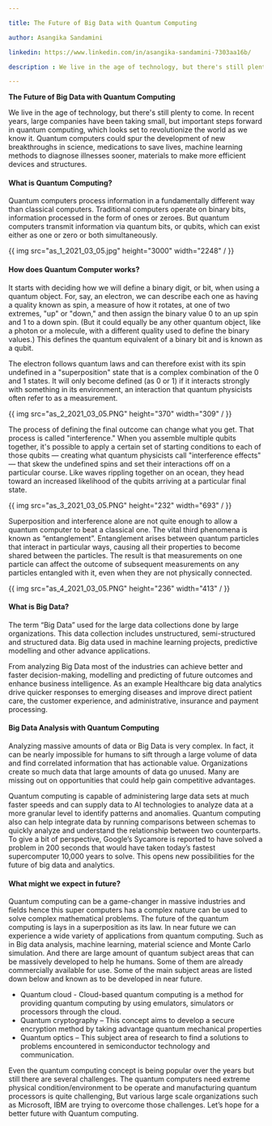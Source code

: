 ```yaml
---

title: The Future of Big Data with Quantum Computing

author: Asangika Sandamini

linkedin: https://www.linkedin.com/in/asangika-sandamini-7303aa16b/

description : We live in the age of technology, but there's still plenty to come. In recent years, large companies have been taking small, but important steps forward in quantum computing, which looks set to revolutionize the world as we know it. Quantum computers could spur the development of new breakthroughs in science, medications to save lives, machine learning methods to diagnose illnesses sooner, materials to make more efficient devices and structures.

---
```


**The Future of Big Data with Quantum Computing**

We live in the age of technology, but there's still plenty to come. In recent years, large companies have been taking small, but important steps forward in quantum computing, which looks set to revolutionize the world as we know it. Quantum computers could spur the development of new breakthroughs in science, medications to save lives, machine learning methods to diagnose illnesses sooner, materials to make more efficient devices and structures.

#### **What is Quantum Computing?**

Quantum computers process information in a fundamentally different way than classical computers. Traditional computers operate on binary bits, information processed in the form of ones or zeroes. But quantum computers transmit information via quantum bits, or qubits, which can exist either as one or zero or both simultaneously. 

{{ img src="as_1_2021_03_05.jpg" height="3000" width="2248" / }}

#### **How does Quantum Computer works?**

It starts with deciding how we will define a binary digit, or bit, when using a quantum object. For, say, an electron, we can describe each one as having a quality known as spin, a measure of how it rotates, at one of two extremes, "up" or "down," and then assign the binary value 0 to an up spin and 1 to a down spin. (But it could equally be any other quantum object, like a photon or a molecule, with a different quality used to define the binary values.) This defines the quantum equivalent of a binary bit and is known as a qubit.

The electron follows quantum laws and can therefore exist with its spin undefined in a "superposition" state that is a complex combination of the 0 and 1 states. It will only become defined (as 0 or 1) if it interacts strongly with something in its environment, an interaction that quantum physicists often refer to as a measurement.

{{ img src="as_2_2021_03_05.PNG" height="370" width="309" / }}

The process of defining the final outcome can change what you get. That process is called "interference." When you assemble multiple qubits together, it's possible to apply a certain set of starting conditions to each of those qubits — creating what quantum physicists call "interference effects" — that skew the undefined spins and set their interactions off on a particular course. Like waves rippling together on an ocean, they head toward an increased likelihood of the qubits arriving at a particular final state.

{{ img src="as_3_2021_03_05.PNG" height="232" width="693" / }}

Superposition and interference alone are not quite enough to allow a quantum computer to beat a classical one. The vital third phenomena is known as “entanglement”. Entanglement arises between quantum particles that interact in particular ways, causing all their properties to become shared between the particles. The result is that measurements on one particle can affect the outcome of subsequent measurements on any particles entangled with it, even when they are not physically connected.

{{ img src="as_4_2021_03_05.PNG" height="236" width="413" / }}

#### **What is Big Data?**

The term “Big Data” used for the large data collections done by large organizations. This data collection includes unstructured, semi-structured and structured data. Big data used in machine learning projects, predictive modelling and other advance applications.

From analyzing Big Data most of the industries can achieve better and faster decision-making, modelling and predicting of future outcomes and enhance business intelligence. As an example Healthcare big data analytics drive quicker responses to emerging diseases and improve direct patient care, the customer experience, and administrative, insurance and payment processing.

#### **Big Data Analysis with Quantum Computing**

Analyzing massive amounts of data or Big Data is very complex. In fact, it can be nearly impossible for humans to sift through a large volume of data and find correlated information that has actionable value. Organizations create so much data that large amounts of data go unused. Many are missing out on opportunities that could help gain competitive advantages.

Quantum computing is capable of administering large data sets at much faster speeds and can supply data to AI technologies to analyze data at a more granular level to identify patterns and anomalies. Quantum computing also can help integrate data by running comparisons between schemas to quickly analyze and understand the relationship between two counterparts. To give a bit of perspective, Google’s Sycamore is reported to have solved a problem in 200 seconds that would have taken today’s fastest supercomputer 10,000 years to solve. This opens new possibilities for the future of big data and analytics.

#### **What might we expect in future?**

Quantum computing can be a game-changer in massive industries and fields hence this super computers has a complex nature can be used to solve complex mathematical problems. The future of the quantum computing is lays in a superposition as its law. In near future we can experience a wide variety of applications from quantum computing. Such as in Big data analysis, machine learning, material science and Monte Carlo simulation. And there are large amount of quantum subject areas that can be massively developed to help he humans. Some of them are already commercially available for use. Some of the main subject areas are listed down below and known as to be developed in near future.

 - Quantum cloud - Cloud-based quantum computing is a method for providing quantum computing by using emulators, simulators or processors through the cloud.
 - Quantum cryptography – This concept aims to develop a secure encryption method by taking advantage quantum mechanical properties
 - Quantum optics – This subject area of research to find a solutions to problems encountered in semiconductor technology and communication.
 
Even the quantum computing concept is being popular over the years but still there are several challenges. The quantum computers need extreme physical condition/environment to be operate and manufacturing quantum processors is quite challenging, But various large scale organizations such as Microsoft, IBM are trying to overcome those challenges. Let’s hope for a better future with Quantum computing.
